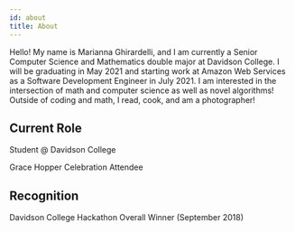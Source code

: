 ```yaml
---
id: about
title: About
---
```


Hello!  My name is Marianna Ghirardelli, and I am currently a Senior Computer Science and Mathematics double major at Davidson College.  I will be graduating in May 2021 and starting work at Amazon Web Services as a Software Development Engineer in July 2021.  I am interested in the intersection of math and computer science as well as novel algorithms!  Outside of coding and math, I read, cook, and am a photographer!

## Current Role

Student @ Davidson College

Grace Hopper Celebration Attendee

## Recognition

Davidson College Hackathon Overall Winner (September 2018)
